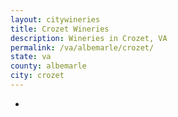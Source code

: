 ```yaml
---
layout: citywineries
title: Crozet Wineries
description: Wineries in Crozet, VA
permalink: /va/albemarle/crozet/
state: va
county: albemarle
city: crozet
---
```

-
